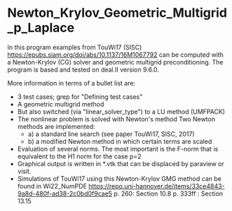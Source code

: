 # Newton_Krylov_Geometric_Multigrid_p_Laplace

In this program examples from TouWi17 (SISC)
https://epubs.siam.org/doi/abs/10.1137/16M1067792
can be computed with a Newton-Krylov (CG) solver and geometric multigrid preconditioning.
The program is based and tested on deal.II version 9.6.0.

More information in terms of a bullet list are:
 - 3 test cases; grep for "Defining test cases"
 - A geometric multigrid method
 - But also switched (via "linear_solver_type") to a LU method (UMFPACK)
 - The nonlinear problem is solved with Newton's method
   Two Newton methods are implemented:
    - a) a standard line search (see paper TouWi17, SISC, 2017)
    - b) a modified Newton method in which 
        certain terms are scaled
 - Evaluation of several norms. The most important is 
   the F-norm that is equivalent to the H1 norm for the case p=2
 - Graphical output is written in *.vtk that can be displaced by paraview
   or visit.
 - Simulations of TouWi17 using this Newton-Krylov GMG method can be
   found in Wi22_NumPDE
   https://repo.uni-hannover.de/items/33ce4843-9a8d-480f-ad38-2c0bd0f9cae5
   p. 260: Section 10.8
   p. 333ff : Section 13.15
